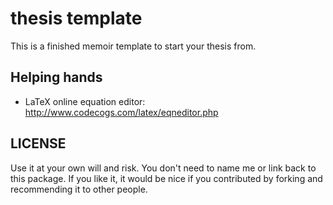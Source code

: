 thesis template
===============

This is a finished memoir template to start your thesis from.

Helping hands
-------------

* LaTeX online equation editor: http://www.codecogs.com/latex/eqneditor.php

LICENSE
-------

Use it at your own will and risk. You don't need to name me or link back to this package. If you like it, it would be nice if you 
contributed by forking and recommending it to other people.
